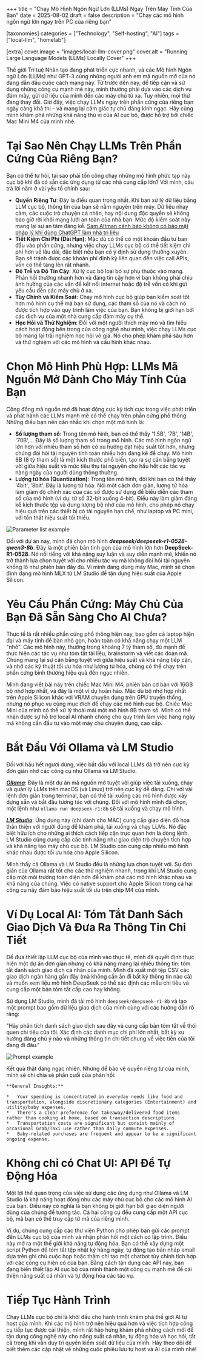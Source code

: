 +++
title = "Chạy Mô Hình Ngôn Ngữ Lớn (LLMs) Ngay Trên Máy Tính Của Bạn"
date = 2025-08-02
draft = false
description = "Chạy các mô hình ngôn ngữ lớn ngay trên PC của riêng bạn"

[taxonomies]
categories = ["Technology", "Self-hosting", "AI"]
tags = ["local-llm", "homelab"]

[extra]
cover.image = "images/local-llm-cover.png"
cover.alt = "Running Large Language Models (LLMs) Locally Cover"
+++

Thế giới Trí tuệ Nhân tạo đang phát triển cực nhanh, và các Mô hình Ngôn ngữ Lớn (LLMs) như GPT-3 cùng những người anh em mã nguồn mở của nó đang dẫn đầu cuộc cách mạng này. Từ trước đến nay, để tiếp cận và sử dụng những công cụ mạnh mẽ này, mình thường phải dựa vào các dịch vụ đám mây, gửi dữ liệu của mình đến các máy chủ từ xa. Tuy nhiên, mọi thứ đang thay đổi. Giờ đây, việc chạy LLMs ngay trên phần cứng của riêng bạn ngày càng khả thi – và mang lại cảm giác tự chủ đáng kinh ngạc. Hãy cùng mình khám phá những khả năng thú vị của AI cục bộ, được hỗ trợ bởi chiếc Mac Mini M4 của mình nhé.

# Tại Sao Nên Chạy LLMs Trên Phần Cứng Của Riêng Bạn?

Bạn có thể tự hỏi, tại sao phải tốn công chạy những mô hình phức tạp này cục bộ khi đã có sẵn các ứng dụng từ các nhà cung cấp lớn? Với mình, câu trả lời nằm ở vài yếu tố chính sau:

- **Quyền Riêng Tư**: Đây là điều quan trọng nhất. Khi bạn xử lý dữ liệu bằng LLM cục bộ, thông tin của bạn sẽ nằm nguyên trên máy. Dữ liệu nhạy cảm, các cuộc trò chuyện cá nhân, hay nội dung độc quyền sẽ không bao giờ rời khỏi mạng lưới an toàn của nhà bạn. Mức độ kiểm soát này mang lại sự an tâm đáng kể. [Sam Altman cảnh báo không có bảo mật pháp lý khi dùng ChatGPT làm nhà trị liệu](https://techcrunch.com/2025/07/25/sam-altman-warns-theres-no-legal-confidentiality-when-using-chatgpt-as-a-therapist/)
- **Tiết Kiệm Chi Phí (Dài Hạn)**: Mặc dù có thể có một khoản đầu tư ban đầu vào phần cứng, nhưng việc chạy LLMs cục bộ có thể tiết kiệm chi phí hơn về lâu dài, đặc biệt nếu bạn có ý định sử dụng thường xuyên. Bạn sẽ tránh được các khoản phí định kỳ liên quan đến việc call APIs, vốn có thể tăng lên rất nhanh.
- **Độ Trễ và Độ Tin Cậy**: Xử lý cục bộ loại bỏ sự phụ thuộc vào mạng. Phản hồi thường nhanh hơn và đáng tin cậy hơn vì bạn không phải chịu ảnh hưởng của các vấn đề kết nối internet hoặc độ trễ vốn có khi gửi yêu cầu đến các máy chủ ở xa.
- **Tùy Chỉnh và Kiểm Soát**: Chạy mô hình cục bộ giúp bạn kiểm soát tốt hơn mô hình cụ thể mà bạn sử dụng, các tham số của nó và cách nó được tích hợp vào quy trình làm việc của bạn. Bạn không bị giới hạn bởi các dịch vụ của một nhà cung cấp đám mây cụ thể.
- **Học Hỏi và Thử Nghiệm**: Đối với một người thích mày mò và tìm hiểu cách hoạt động bên trong của công nghệ như mình, việc chạy LLMs cục bộ mang lại trải nghiệm học hỏi vô giá. Nó cho phép khám phá sâu hơn và thử nghiệm với các mô hình và cấu hình khác nhau.

# Chọn Mô Hình Phù Hợp: LLMs Mã Nguồn Mở Dành Cho Máy Tính Của Bạn
Cộng đồng mã nguồn mở đã hoạt động cực kỳ tích cực trong việc phát triển và phát hành các LLMs mạnh mẽ có thể chạy trên phần cứng phổ thông. Những điều bạn nên cân nhắc khi chọn một mô hình là:
- **Số lượng tham số**: Trong tên mô hình, bạn có thể thấy '1.5B', '7B', '14B', '70B',... Đây là số lượng tham số trong mô hình. Các mô hình ngôn ngữ lớn hơn với nhiều tham số hơn có xu hướng đạt hiệu suất tốt hơn, nhưng chúng đòi hỏi tài nguyên tính toán nhiều hơn đáng kể để chạy. Mô hình 8B (8 tỷ tham số) là một kích thước phổ biến, tạo ra sự cân bằng tuyệt vời giữa hiệu suất và mức tiêu thụ tài nguyên cho hầu hết các tác vụ hàng ngày của người dùng thông thường.
- **Lượng tử hóa (Quantization)**: Trong tên mô hình, đôi khi bạn có thể thấy '4bit', '8bit'. Đây là lượng tử hóa. Nói một cách đơn giản, lượng tử hóa làm giảm độ chính xác của các số được sử dụng để biểu diễn các tham số của mô hình (ví dụ: từ số 32-bit xuống 4-bit). Điều này làm giảm đáng kể kích thước tệp và dung lượng bộ nhớ của mô hình, cho phép nó chạy hiệu quả trên các thiết bị có tài nguyên hạn chế, như laptop và PC mini, với tổn thất hiệu suất tối thiểu.

![Parameter list example](/images/local-llm-parameterlist.png)

Đối với dự án này, mình đã chọn mô hình ***deepseek/deepseek-r1-0528-qwen3-8b***. Đây là một phiên bản tinh gọn của mô hình lớn hơn **DeepSeek-R1-0528**. Nó nổi tiếng với khả năng suy luận và suy diễn mạnh mẽ, khiến nó trở thành lựa chọn tuyệt vời cho nhiều tác vụ mà không đòi hỏi tài nguyên khổng lồ như phiên bản đầy đủ. Vì mình đang dùng máy Mac, mình sẽ chọn định dạng mô hình MLX từ LM Studio để tận dụng hiệu suất của Apple Silicon.

# Yêu Cầu Phần Cứng: Máy Chủ Của Bạn Đã Sẵn Sàng Cho AI Chưa?

Thực tế là rất nhiều phần cứng phổ thông hiện nay, bao gồm cả laptop hiện đại và máy tính để bàn nhỏ gọn, hoàn toàn có khả năng chạy một LLM "nhỏ". Các mô hình này, thường trong khoảng 7 tỷ tham số, đủ mạnh để thực hiện các tác vụ như tóm tắt tài liệu, brainstorm và viết các đoạn mã. Chúng mang lại sự cân bằng tuyệt vời giữa hiệu suất và khả năng tiếp cận, và nhờ các kỹ thuật tối ưu hóa như lượng tử hóa, chúng có thể chạy trên phần cứng bình thường hiệu quả đến ngạc nhiên.

Mình đang viết bài này trên chiếc Mac Mini M4, phiên bản cơ bản với 16GB bộ nhớ hợp nhất, và đây là một ví dụ hoàn hảo. Mặc dù bộ nhớ hợp nhất trên Apple Silicon khác với VRAM chuyên dụng trên GPU truyền thống, nhưng nó phục vụ cùng mục đích để chạy các mô hình cục bộ. Chiếc Mac Mini của mình có thể xử lý thoải mái một mô hình 8B tham số. Mình có thể nhận được sự hỗ trợ local AI nhanh chóng cho quy trình làm việc hàng ngày mà không cần đầu tư vào một máy chủ chuyên dụng, cao cấp.

# Bắt Đầu Với Ollama và LM Studio

Đối với hầu hết người dùng, việc bắt đầu với local LLMs đã trở nên cực kỳ đơn giản nhờ các công cụ như Ollama và LM Studio.

[***Ollama***](https://ollama.com/): Đây là một dự án mã nguồn mở tuyệt vời giúp việc tải xuống, chạy và quản lý LLMs trên macOS (và Linux) trở nên cực kỳ dễ dàng. Chỉ với vài lệnh đơn giản trong terminal, bạn có thể tải xuống các mô hình được xây dựng sẵn và bắt đầu tương tác với chúng. Đối với mô hình mình đã chọn, một lệnh như `ollama run deepseek-r1:8b` sẽ tải xuống và chạy mô hình.

[***LM Studio***](https://lmstudio.ai/): Ứng dụng này (chỉ dành cho MAC) cung cấp giao diện đồ họa thân thiện với người dùng để khám phá, tải xuống và chạy LLMs. Nó đặc biệt hữu ích cho những ai thích cách tiếp cận trực quan hơn là dòng lệnh. LM Studio cũng cung cấp các tính năng như giao diện trò chuyện tích hợp và khả năng tạo máy chủ cục bộ. LM Studio còn cung cấp nhiều mô hình khác nhau được tối ưu hóa cho Apple Silicon.

Mình thấy cả Ollama và LM Studio đều là những lựa chọn tuyệt vời. Sự đơn giản của Ollama rất tốt cho các thử nghiệm nhanh, trong khi LM Studio cung cấp một môi trường toàn diện hơn để khám phá các mô hình khác nhau và khả năng của chúng. Việc có native support cho Apple Silicon trong cả hai công cụ này đảm bảo hiệu suất tối ưu trên chip M4 của mình.

# Ví Dụ Local AI: Tóm Tắt Danh Sách Giao Dịch Và Đưa Ra Thông Tin Chi Tiết

Để đưa thiết lập LLM cục bộ của mình vào thực tế, mình đã quyết định thực hiện một dự án đơn giản nhưng có khả năng mang lại nhiều thông tin: tóm tắt danh sách giao dịch cá nhân của mình. Mình đã xuất một tệp CSV các giao dịch ngân hàng gần đây (mà không cần ẩn đi bất kỳ thông tin nào cả) và muốn xem liệu mô hình DeepSeek có thể xác định các mẫu chi tiêu và cung cấp một bản tóm tắt cấp cao hay không.

Sử dụng LM Studio, mình đã tải mô hình `deepseek/deepseek-r1-8b` và tạo một prompt bao gồm dữ liệu giao dịch của mình cùng với các hướng dẫn rõ ràng:

"Hãy phân tích danh sách giao dịch sau đây và cung cấp bản tóm tắt về thói quen chi tiêu của tôi. Xác định các danh mục chi phí lớn nhất, bất kỳ xu hướng đáng chú ý nào và những thông tin chi tiết chung về việc tiền của tôi đang đi đâu."

![Prompt example](/images/local-llm-example.png)

Kết quả thật đáng ngạc nhiên. Nhưng để bảo vệ quyền riêng tư của mình, mình sẽ chỉ chia sẻ phần cuối của phản hồi:

```
**General Insights:**

*   Your spending is concentrated in everyday needs like food and transportation, alongside discretionary categories (Entertainment) and utility/baby expenses.
*   There's a clear preference for takeaway/delivered food items rather than cooking at home, based on transaction descriptions.
*   Transportation costs are significant but consist mainly of occasional Grab/Taxi use rather than daily commute expenses.
*   Baby-related purchases are frequent and appear to be a significant ongoing expense.
```

# Không chỉ có Chat UI: API Để Tự Động Hóa
Một lợi thế quan trọng của việc sử dụng các ứng dụng như Ollama và LM Studio là khả năng hoạt động như các máy chủ cục bộ cho các mô hình AI của bạn. Điều này có nghĩa là bạn không bị giới hạn bởi giao diện người dùng của chúng để tương tác. Cả hai công cụ đều cung cấp một API cục bộ, mà bạn có thể truy cập từ mã của riêng mình.

Ví dụ, chúng cung cấp các thư viện Python cho phép bạn gửi các prompt đến LLMs cục bộ của mình và nhận phản hồi một cách có lập trình. Điều này mở ra một thế giới khả năng tự động hóa. Bạn có thể xây dựng một script Python để tóm tắt tệp nhật ký hàng ngày, tự động tạo bản nháp email dựa trên ghi chú cuộc họp hoặc thậm chí tạo một chatbot tùy chỉnh tích hợp với các công cụ hiện có của bạn. Bằng cách tận dụng các API này, bạn đang biến thiết lập AI cục bộ của mình thành một công cụ mạnh mẽ để cải thiện năng suất cá nhân và tự động hóa các tác vụ.

# Tiếp Tục Hành Trình

Chạy LLMs cục bộ chỉ là khởi đầu cho hành trình khám phá thế giới AI tự host của mình. Khi các mô hình trở nên hiệu quả hơn và việc tích hợp công cụ tiếp tục được cải thiện, mình rất hào hứng khám phá những cách mới để tận dụng công nghệ này cho năng suất cá nhân, tự động hóa và học hỏi, tất cả trong khi vẫn duy trì quyền kiểm soát dữ liệu của mình. Hãy theo dõi để biết thêm các cập nhật về những cuộc phiêu lưu tự host và AI của mình nhé!